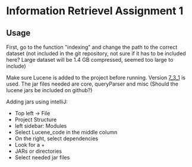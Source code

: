 # Information Retrievel Assignment 1

## Usage

First, go to the function "indexing" and change the path to the correct dataset  (not included in the git repository, not sure if it has to be included here? Large dataset will be 1.4 GB compressed,
seemed too large to include)

Make sure Lucene is added to the project before running. Version
[7_3_1](https://archive.apache.org/dist/lucene/java/7.3.1/) is used. The jar files needed are core, queryParser and
misc (Should the lucene jars be included on github?)

Adding jars using intelliJ:

- Top left -> File
- Project Structure
- left sidebar: Modules
- Select Lucene_code in the middle column
- On the right, select dependencies
- Look for a +
- JARs or directories
- Select needed jar files


